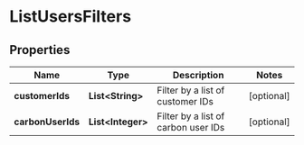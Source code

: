 

# ListUsersFilters


## Properties

| Name | Type | Description | Notes |
|------------ | ------------- | ------------- | -------------|
|**customerIds** | **List&lt;String&gt;** | Filter by a list of customer IDs |  [optional] |
|**carbonUserIds** | **List&lt;Integer&gt;** | Filter by a list of carbon user IDs |  [optional] |



